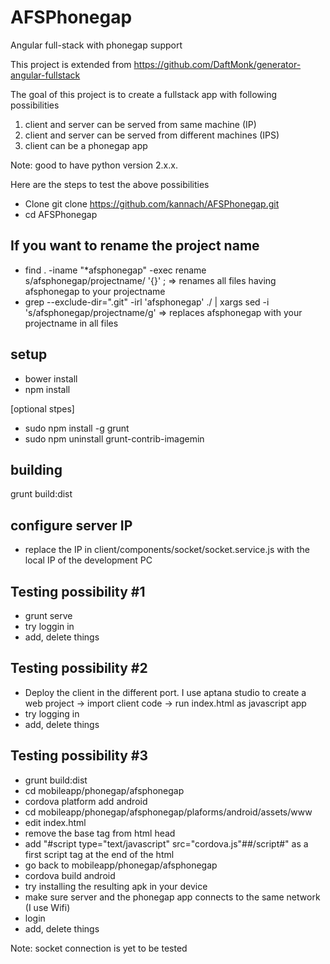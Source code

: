 # AFSPhonegap
Angular full-stack with phonegap support

This project is extended from https://github.com/DaftMonk/generator-angular-fullstack

The goal of this project is to create a fullstack app with following possibilities
1. client and server can be served from same machine (IP)
2. client and server can be served from different machines (IPS)
3. client can be a phonegap app

Note: good to have python version 2.x.x.

Here are the steps to test the above possibilities

- Clone git clone https://github.com/kannach/AFSPhonegap.git
- cd AFSPhonegap

If you want to rename the project name
----------------------------------------
   - find . -iname "*afsphonegap" -exec rename s/afsphonegap/projectname/ '{}' \; => renames all files having afsphonegap to your projectname
   -  grep --exclude-dir=".git" -irl 'afsphonegap' ./ | xargs sed -i 's/afsphonegap/projectname/g' => replaces afsphonegap with your projectname in all files

setup
-------
- bower install
- npm install

[optional stpes]
   - sudo npm install -g grunt
   - sudo npm uninstall grunt-contrib-imagemin

building
--------
grunt build:dist

configure server IP
--------------------
- replace the IP in client/components/socket/socket.service.js with the local IP of the development PC

Testing possibility #1
----------------------
- grunt serve
- try loggin in
- add, delete things

Testing possibility #2
----------------------
- Deploy the client in the different port. I use aptana studio to create a web project -> import client code -> run index.html as javascript app
- try logging in 
- add, delete things

Testing possibility #3
----------------------
- grunt build:dist
- cd mobileapp/phonegap/afsphonegap
- cordova platform add android
- cd mobileapp/phonegap/afsphonegap/plaforms/android/assets/www
- edit index.html
- remove the base tag from html head
- add "#script type="text/javascript" src="cordova.js"##/script#" as a first script tag at the end of the html
- go back to mobileapp/phonegap/afsphonegap
- cordova build android
- try installing the resulting apk in your device
- make sure server and the phonegap app connects to the same network (I use Wifi)
- login
- add, delete things

Note: socket connection is yet to be tested
